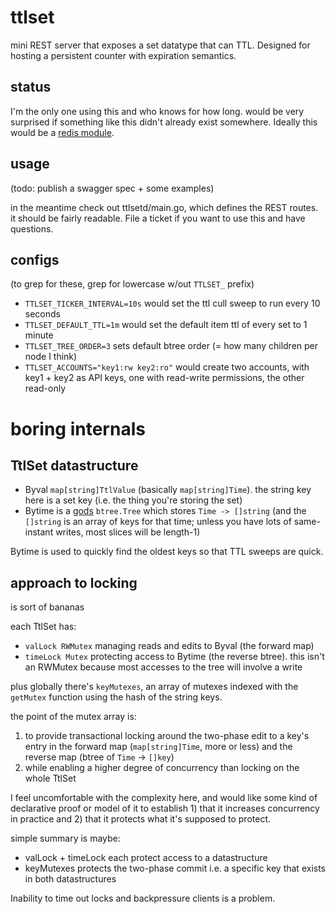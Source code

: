 # ttlset

mini REST server that exposes a set datatype that can TTL. Designed for hosting a persistent counter with expiration semantics.

## status

I'm the only one using this and who knows for how long. would be very surprised if something like this didn't already exist somewhere. Ideally this would be a [redis module](https://redis.io/docs/modules/).

## usage

(todo: publish a swagger spec + some examples)

in the meantime check out ttlsetd/main.go, which defines the REST routes. it should be fairly readable. File a ticket if you want to use this and have questions.

## configs

(to grep for these, grep for lowercase w/out `TTLSET_` prefix)

- `TTLSET_TICKER_INTERVAL=10s` would set the ttl cull sweep to run every 10 seconds
- `TTLSET_DEFAULT_TTL=1m` would set the default item ttl of every set to 1 minute
- `TTLSET_TREE_ORDER=3` sets default btree order (= how many children per node I think)
- `TTLSET_ACCOUNTS="key1:rw key2:ro"` would create two accounts, with key1 + key2 as API keys, one with read-write permissions, the other read-only

# boring internals

## TtlSet datastructure

- Byval `map[string]TtlValue` (basically `map[string]Time`). the string key here is a set key (i.e. the thing you're storing the set)
- Bytime is a [gods](https://pkg.go.dev/github.com/emirpasic/gods) `btree.Tree` which stores `Time -> []string` (and the `[]string` is an array of keys for that time; unless you have lots of same-instant writes, most slices will be length-1)

Bytime is used to quickly find the oldest keys so that TTL sweeps are quick.

## approach to locking

is sort of bananas

each TtlSet has:
- `valLock RWMutex` managing reads and edits to Byval (the forward map)
- `timeLock Mutex` protecting access to Bytime (the reverse btree). this isn't an RWMutex because most accesses to the tree will involve a write

plus globally there's `keyMutexes`, an array of mutexes indexed with the `getMutex` function using the hash of the string keys.

the point of the mutex array is:
1. to provide transactional locking around the two-phase edit to a key's entry in the forward map (`map[string]Time`, more or less) and the reverse map (btree of `Time` -> `[]key`)
1. while enabling a higher degree of concurrency than locking on the whole TtlSet

I feel uncomfortable with the complexity here, and would like some kind of declarative proof or model of it to establish 1) that it increases concurrency in practice and 2) that it protects what it's supposed to protect.

simple summary is maybe:
- valLock + timeLock each protect access to a datastructure
- keyMutexes protects the two-phase commit i.e. a specific key that exists in both datastructures

Inability to time out locks and backpressure clients is a problem.
